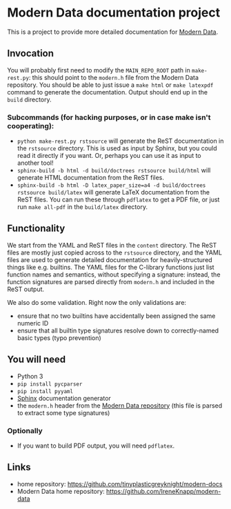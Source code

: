 # Modern Data documentation project
This is a project to provide more detailed documentation for [Modern Data](https://github.com/IreneKnapp/modern-data).

## Invocation
You will probably first need to modify the `MAIN_REPO_ROOT` path in `make-rest.py`: this should point to the `modern.h` file from the Modern Data repository.
You should be able to just issue a `make html` or `make latexpdf` command to generate the documentation.
Output should end up in the `build` directory.

### Subcommands (for hacking purposes, or in case make isn't cooperating):
* `python make-rest.py rstsource` will generate the ReST documentation in the `rstsource` directory.  This is used as input by Sphinx, but you could read it directly if you want.  Or, perhaps you can use it as input to another tool!
* `sphinx-build -b html -d build/doctrees rstsource build/html` will generate HTML documentation from the ReST files.
* `sphinx-build -b html -D latex_paper_size=a4 -d build/doctrees rstsource build/latex` will generate LaTeX documentation from the ReST files.  You can run these through `pdflatex` to get a PDF file, or just run `make all-pdf` in the `build/latex` directory.

## Functionality
We start from the YAML and ReST files in the `content` directory.
The ReST files are mostly just copied across to the `rstsource` directory, and the YAML files are used to generate detailed documentation for heavily-structured things like e.g. builtins.
The YAML files for the C-library functions just list function names and semantics, without specifying a signature: instead, the function signatures are parsed directly from `modern.h` and included in the ReST output.

We also do some validation.  Right now the only validations are:
* ensure that no two builtins have accidentally been assigned the same numeric ID
* ensure that all builtin type signatures resolve down to correctly-named basic types (typo prevention)

## You will need
* Python 3
* `pip install pycparser`
* `pip install pyyaml`
* [Sphinx](http://sphinx-doc.org/latest/install.html) documentation generator
* the `modern.h` header from the [Modern Data repository](https://github.com/IreneKnapp/modern-data) (this file is parsed to extract some type signatures)

### Optionally
* If you want to build PDF output, you will need `pdflatex`.

## Links
* home repository: https://github.com/tinyplasticgreyknight/modern-docs
* Modern Data home repository: https://github.com/IreneKnapp/modern-data
